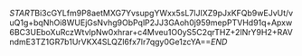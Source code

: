 $START$Bi3cGYLfm9P8aetMXG7YvsupgYWxx5sL7lJIXZ9pJxKFQb9wEJvUt/vuQ1g+bqNhOi8WUEjGsNvhg9ObPqlP2JJ3GAoh0j959mepPTVHd91q+Apxw6BC3UEboXuRczWtvlpNw0xhrar+c4Mveu1O0yS5C2qrTHZ+2INrY9H2+RAVndmE3TZ1GR7b1UrVKX4SLQZl6fx7lr7qgy0Ge1zcYA==$END$